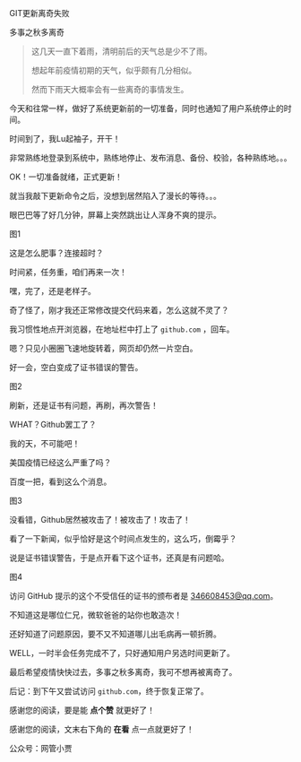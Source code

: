 GIT更新离奇失败

多事之秋多离奇



>这几天一直下着雨，清明前后的天气总是少不了雨。
>
>想起年前疫情初期的天气，似乎颇有几分相似。
>
>然而下雨天大概率会有一些离奇的事情发生。



今天和往常一样，做好了系统更新前的一切准备，同时也通知了用户系统停止的时间。

时间到了，我Lu起袖子，开干！

非常熟练地登录到系统中，熟练地停止、发布消息、备份、校验，各种熟练地。。。

OK！一切准备就绪，正式更新！

就当我敲下更新命令之后，没想到居然陷入了漫长的等待。。。

眼巴巴等了好几分钟，屏幕上突然跳出让人浑身不爽的提示。



图1



这是怎么肥事？连接超时？

时间紧，任务重，咱们再来一次！

嘿，完了，还是老样子。



奇了怪了，刚才我还正常修改提交代码来着，怎么这就不灵了？

我习惯性地点开浏览器，在地址栏中打上了 `github.com` ，回车。

嗯？只见小圈圈飞速地旋转着，网页却仍然一片空白。

好一会，空白变成了证书错误的警告。



图2



刷新，还是证书有问题，再刷，再次警告！

WHAT？Github罢工了？

我的天，不可能吧！

美国疫情已经这么严重了吗？

百度一把，看到这么个消息。

图3



没看错，Github居然被攻击了！被攻击了！攻击了！

看了一下新闻，似乎恰好是这个时间点发生的，这么巧，倒霉乎？

说是证书错误警告，于是点开看下这个证书，还真是有问题哈。

图4



访问 GitHub 提示的这个不受信任的证书的颁布者是 346608453@qq.com。

不知道这是哪位仁兄，微软爸爸的站你也敢造次！

还好知道了问题原因，要不又不知道哪儿出毛病再一顿折腾。

WELL，一时半会任务完成不了，只好通知用户另选时间更新了。

最后希望疫情快快过去，多事之秋多离奇，我可不想再被离奇了。





 后记：到下午又尝试访问 `github.com`，终于恢复正常了。





感谢您的阅读，要是能 **点个赞** 就更好了！

感谢您的阅读，文末右下角的 **在看** 点一点就更好了！

公众号：网管小贾



